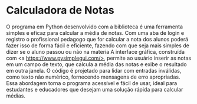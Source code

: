 # Calculadora de Notas
 O programa em Python desenvolvido com a biblioteca <a href="https://www.pysimplegui.com/"></a> é uma ferramenta simples e eficaz para calcular a média de notas. 
Com uma aba de login e registro o profissional pedagogo que for calcular a nota dos alunos poderá fazer isso de forma fácil e eficiente, fazendo com que seja mais simples de dizer se o aluno passou ou não na materia
A interface gráfica, construída com <a https://www.pysimplegui.com/>, permite ao usuário inserir as notas em um campo de texto, que calcula a média das notas e exibe o resultado em outra janela. O código é projetado para lidar com entradas inválidas, como texto não numérico, fornecendo mensagens de erro apropriadas. Essa abordagem torna o programa acessível e fácil de usar, ideal para estudantes e educadores que desejam uma solução rápida para calcular médias.

